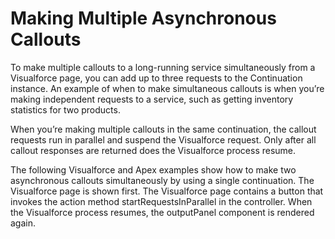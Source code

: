 # Making Multiple Asynchronous Callouts

To make multiple callouts to a long-running service simultaneously from a Visualforce page, you can add up to three requests to the Continuation instance. An example of when to make simultaneous callouts is when you’re making independent requests to a service, such as getting inventory statistics for two products.

When you’re making multiple callouts in the same continuation, the callout requests run in parallel and suspend the Visualforce request. Only after all callout responses are returned does the Visualforce process resume.

The following Visualforce and Apex examples show how to make two asynchronous callouts simultaneously by using a single continuation. The Visualforce page is shown first. The Visualforce page contains a button that invokes the action method startRequestsInParallel in the controller. When the Visualforce process resumes, the outputPanel component is rendered again.